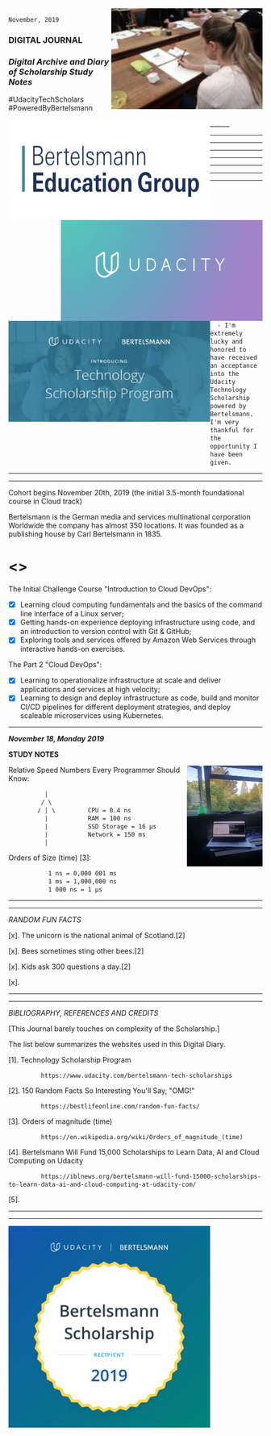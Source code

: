 
<img align="right" width="300" height="200" src="/image/study.png">


    November, 2019
###                            DIGITAL JOURNAL   



### ***Digital Archive and Diary of Scholarship Study Notes***
 #UdacityTechScholars                                      
 #PoweredByBertelsmann
 
<img align="left" width="400" height="200" src="/image/education.png">


<img align="right" width="400" height="200" src="/image/udacity.png">
______

<img align="left" width="400" height="200" src="/image/title.png">


______
______

                                                                                                                                                                                                                                                                                                                                                  
______                        

______

______



______
______

      - I'm extremely lucky and honored to have received an acceptance into the Udacity Technology Scholarship powered by Bertelsmann. I'm very thankful for the opportunity I have been given.
______
______

Cohort begins Nov‍emb‍er 2‍0th, 2‍01‍9 (the initial 3.5-month foundational course in Cloud track)


Bertelsmann is the German media and services multinational corporation Worldwide the company has almost 350 locations. It was founded as a publishing house by Carl Bertelsmann in 1835. 

#  <<VISUAL PLANNING>>

The Initial Challenge Course "Introduction to Cloud DevOps":

   - [x] Learning cloud computing fundamentals and the basics of the command line interface of a Linux server;
   - [x] Getting hands-on experience deploying infrastructure using code, and an introduction to version control with Git & GitHub;
   - [x] Exploring tools and services offered by Amazon Web Services through interactive hands-on exercises.
   
The Part 2 "Cloud DevOps":  

   - [x] Learning to operationalize infrastructure at scale and deliver applications and services at high velocity;
   - [x] Learning to design and deploy infrastructure as code, build and monitor CI/CD pipelines for different deployment strategies, and deploy scaleable microservices using Kubernetes. 
  
__________

***November 18, Monday 2019***

**STUDY NOTES**

<img align="right" width="150" height="200" src="/image/laptop.jpg">

Relative Speed Numbers Every Programmer Should Know:

              |
             / \
            / | \         CPU = 0.4 ns
              |           RAM = 100 ns
              |           SSD Storage = 16 µs
              |           Network = 150 ms
              |

Orders of Size (time) [3]:

               1 ns = 0,000 001 ms
               1 ms = 1,000,000 ns
               1 000 ns = 1 µs
               
                


_________
_________
   
   *RANDOM FUN FACTS*
   
  [x]. The unicorn is the national animal of Scotland.[2]
  
  [x]. Bees sometimes sting other bees.[2]
  
  [x]. Kids ask 300 questions a day.[2]
  
  [x].
  
  ______
  ______
   
   *BIBLIOGRAPHY, REFERENCES AND CREDITS*
   
   
[This Journal barely touches on complexity of the Scholarship.]  
   
The list below summarizes the websites used in this Digital Diary.

[1]. Technology Scholarship Program

             https://www.udacity.com/bertelsmann-tech-scholarships
             
             
[2]. 150 Random Facts So Interesting You'll Say, "OMG!"

             https://bestlifeonline.com/random-fun-facts/
             
             
[3].  Orders of magnitude (time)  

             https://en.wikipedia.org/wiki/Orders_of_magnitude_(time)  
             
             
[4].  Bertelsmann Will Fund 15,000 Scholarships to Learn Data, AI and Cloud Computing on Udacity

             https://iblnews.org/bertelsmann-will-fund-15000-scholarships-to-learn-data-ai-and-cloud-computing-at-udacity-com/    
             
             
[5].        
             
             
 ______   
 ______
    
<img align="centre" width="400" height="400" src="/image/Bertelsmann.jpg">        
             
